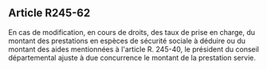 ## Article R245-62

En cas de modification, en cours de droits, des taux de prise en charge, du montant des prestations en espèces
de sécurité sociale à déduire ou du montant des aides mentionnées à l'article R. 245-40, le président du
conseil départemental ajuste à due concurrence le montant de la prestation servie.

